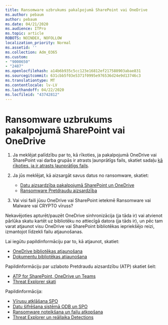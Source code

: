 ```yaml
---
title: Ransomware uzbrukums pakalpojumā SharePoint vai OneDrive
ms.author: pebaum
author: pebaum
ms.date: 04/21/2020
ms.audience: ITPro
ms.topic: article
ROBOTS: NOINDEX, NOFOLLOW
localization_priority: Normal
ms.assetid: ''
ms.collection: Adm_O365
ms.custom:
- "9000650"
- "2487"
ms.openlocfilehash: a14b6b935c5cc123e16812ef217588903abae831
ms.sourcegitcommit: 631cbb5f03e5371f0995e976536d24e9d13746c3
ms.translationtype: MT
ms.contentlocale: lv-LV
ms.lasthandoff: 04/22/2020
ms.locfileid: "43742812"
---
```

# <a name="ransomware-attack-in-sharepoint-or-onedrive"></a>Ransomware uzbrukums pakalpojumā SharePoint vai OneDrive

1.  Ja meklējat palīdzību par to, kā rīkoties, ja pakalpojumā OneDrive vai SharePoint vai darba grupās ir atrasts ļaunprātīgs fails, skatiet sadaļu [kā rīkoties, ja ir atrasts ļaunprātīgs fails](https://support.office.com/en-ie/article/what-to-do-when-a-malicious-file-is-found-in-sharepoint-online-onedrive-or-microsoft-teams-01e902ad-a903-4e0f-b093-1e1ac0c37ad2).
2. Ja jūs meklējat, kā aizsargāt savus datus no ransomware, skatiet:
    - [Datu aizsardzība pakalpojumā SharePoint un OneDrive](https://docs.microsoft.com/sharepoint/safeguarding-your-data) 
    - [Ransomware Pretdraudu aizsardzība](https://docs.microsoft.com/windows/security/threat-protection/intelligence/ransomware-malware)    

3.  Vai visi faili jūsu OneDrive vai SharePoint ietekmē Ransomware vai Malware vai CRYPTO vīruss? 

Nekavējoties apturēt/pauzēt OneDrive sinhronizācija (ja tāda ir) vai atvienot pārlūka skatu kartēt uz bibliotēku no attiecīgā datora (ja tāds ir), un pēc tam varat atjaunot visu OneDrive vai SharePoint bibliotēkas iepriekšējo reizi, izmantojot līdzekli failu atjaunošanas. 

Lai iegūtu papildinformāciju par to, kā atjaunot, skatiet:

- [OneDrive bibliotēkas atjaunošana](https://support.office.com/article/restore-your-onedrive-fa231298-759d-41cf-bcd0-25ac53eb8a150)
- [Dokumentu bibliotēkas atjaunošana](https://support.office.com/article/restore-a-document-library-317791c3-8bd0-4dfd-8254-3ca90883d39a)

Papildinformāciju par uzlaboto Pretdraudu aizsardzību (ATP) skatiet šeit:
- [ATP for SharePoint, OneDrive un Teams](https://docs.microsoft.com/office365/securitycompliance/atp-for-spo-odb-and-teams)
- [Threat Explorer skati](https://docs.microsoft.com/office365/securitycompliance/threat-explorer-views)

Papildinformācija:

- [Vīrusu atklāšana SPO](https://docs.microsoft.com/office365/securitycompliance/virus-detection-in-spo)</br>
- [Datu šifrēšana sistēmā ODB un SPO](https://docs.microsoft.com/office365/securitycompliance/data-encryption-in-odb-and-spo)</br>
- [Ransomware noteikšana un failu atkopšana](https://support.office.com/article/Ransomware-detection-and-recovering-your-files-0d90ec50-6bfd-40f4-acc7-b8c12c73637f)</br>
- [Threat Explorer un reāllaika Detections](https://docs.microsoft.com/office365/securitycompliance/threat-explorer-views)